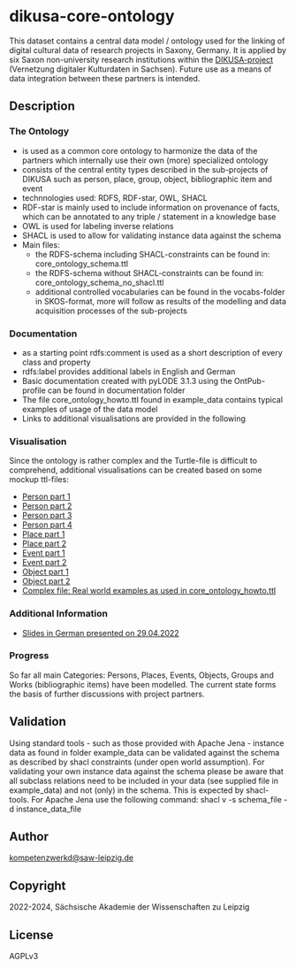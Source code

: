 # dikusa-core-ontology

This dataset contains a central data model / ontology used for the linking of digital cultural data of research projects in Saxony, Germany. It is applied by six Saxon non-university research institutions within the [DIKUSA-project](https://www.saw-leipzig.de/de/projekte/dikusa) (Vernetzung digitaler Kulturdaten in Sachsen). Future use as a means of data integration between these partners is intended.

## Description

### The Ontology
* is used as a common core ontology to harmonize the data of the partners which internally use their own (more) specialized ontology 
* consists of the central entity types described in the sub-projects of DIKUSA such as person, place, group, object, bibliographic item and event
* technnologies used: RDFS, RDF-star, OWL, SHACL
* RDF-star is mainly used to include information on provenance of facts, which can be annotated to any triple / statement in a knowledge base
* OWL is used for labeling inverse relations
* SHACL is used to allow for validating instance data against the schema
* Main files:
  * the RDFS-schema including SHACL-constraints can be found in: core_ontology_schema.ttl
  * the RDFS-schema without SHACL-constraints can be found in: core_ontology_schema_no_shacl.ttl
  * additional controlled vocabularies can be found in the vocabs-folder in SKOS-format, more will follow as results of the modelling and data acquisition processes of the sub-projects

### Documentation
* as a starting point rdfs:comment is used as a short description of every class and property
* rdfs:label provides additional labels in English and German
* Basic documentation created with pyLODE 3.1.3 using the OntPub-profile can be found in documentation folder
* The file core_ontology_howto.ttl found in example_data contains typical examples of usage of the data model
* Links to additional visualisations are provided in the following

### Visualisation
Since the ontology is rather complex and the Turtle-file is difficult to comprehend, additional visualisations can be created based on some mockup ttl-files:
* [Person part 1](https://www.ldf.fi/service/rdf-grapher?rdf=https://raw.githubusercontent.com/KompetenzwerkD/dikusa-core-ontology/main/documentation/visualisation/person_test_1.ttl&from=ttl&to=png)
* [Person part 2](https://www.ldf.fi/service/rdf-grapher?rdf=https://raw.githubusercontent.com/KompetenzwerkD/dikusa-core-ontology/main/documentation/visualisation/person_test_2.ttl&from=ttl&to=png)
* [Person part 3](https://www.ldf.fi/service/rdf-grapher?rdf=https://raw.githubusercontent.com/KompetenzwerkD/dikusa-core-ontology/main/documentation/visualisation/person_test_3.ttl&from=ttl&to=png)
* [Person part 4](https://www.ldf.fi/service/rdf-grapher?rdf=https://raw.githubusercontent.com/KompetenzwerkD/dikusa-core-ontology/main/documentation/visualisation/person_test_4.ttl&from=ttl&to=png)
* [Place part 1](https://www.ldf.fi/service/rdf-grapher?rdf=https://raw.githubusercontent.com/KompetenzwerkD/dikusa-core-ontology/main/documentation/visualisation/place_test_1.ttl&from=ttl&to=png)
* [Place part 2](https://www.ldf.fi/service/rdf-grapher?rdf=https://raw.githubusercontent.com/KompetenzwerkD/dikusa-core-ontology/main/documentation/visualisation/place_test_2.ttl&from=ttl&to=png)
* [Event part 1](https://www.ldf.fi/service/rdf-grapher?rdf=https://raw.githubusercontent.com/KompetenzwerkD/dikusa-core-ontology/main/documentation/visualisation/event_test_1.ttl&from=ttl&to=png)
* [Event part 2](https://www.ldf.fi/service/rdf-grapher?rdf=https://raw.githubusercontent.com/KompetenzwerkD/dikusa-core-ontology/main/documentation/visualisation/event_test_2.ttl&from=ttl&to=png)
* [Object part 1](https://www.ldf.fi/service/rdf-grapher?rdf=https://raw.githubusercontent.com/KompetenzwerkD/dikusa-core-ontology/main/documentation/visualisation/object_test_1.ttl&from=ttl&to=png)
* [Object part 2](https://www.ldf.fi/service/rdf-grapher?rdf=https://raw.githubusercontent.com/KompetenzwerkD/dikusa-core-ontology/main/documentation/visualisation/object_test_2.ttl&from=ttl&to=png)
* [Complex file: Real world examples as used in core_ontology_howto.ttl](https://www.ldf.fi/service/rdf-grapher?rdf=https://raw.githubusercontent.com/KompetenzwerkD/dikusa-core-ontology/main/example_data/core_ontology_howto_no_rdfstar.ttl&from=ttl&to=png)

### Additional Information
* [Slides in German presented on 29.04.2022](https://github.com/KompetenzwerkD/dikusa-core-ontology/blob/main/documentation/Dikusa%20Datenmodell%20Folien%2029.04.2022.pdf)

### Progress
So far all main Categories: Persons, Places, Events, Objects, Groups and Works (bibliographic items) have been modelled. The current state forms the basis of further discussions with project partners.

## Validation

Using standard tools - such as those provided with Apache Jena - instance data as found in folder example_data can be validated against the schema as described by shacl constraints (under open world assumption). For validating your own instance data against the schema please be aware that all subclass relations need to be included in your data (see supplied file in example_data) and not (only) in the schema. This is expected by shacl-tools.
For Apache Jena use the following command: shacl v -s schema_file -d instance_data_file 

## Author

kompetenzwerkd@saw-leipzig.de

## Copyright

2022-2024, Sächsische Akademie der Wissenschaften zu Leipzig

## License

AGPLv3
